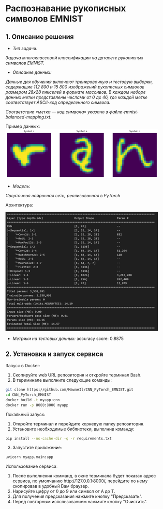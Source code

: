 # Распознавание рукописных символов EMNIST

## 1. Описание решения
- *Тип задачи:* 

_Задача многоклассовой классификации на датасете рукописных символов EMNIST._

- *Описание данных:*

_Данные для обучения включают тренировочную и тестовую выборки, содержащие 112 800 и 18 800 изображений рукописных символов размером 28х28 пикселей в формате массивов. В каждом наборе данных метки представлены числами от 0 до 46, где каждой метке соответствует ASCII-код определенного символа._

_Соответствие «метка — код символа» указано в файле emnist-balanced-mapping.txt._

Пример данных:
![Пример изображения 28x28](./example.png)

- *Модель:*

*Сверточная нейронная сеть, реализованная в PyTorch* 

Архитектура:

![Архитектура](./architecture.png)

- *Метрики на тестовых данных:*
accuracy score: 0.8875


## 2. Установка и запуск сервиса
Запуск в Docker:
1. Скопируйте web URL репозитория и откройте терминал Bash.
2. В териминале выполните следующие команды:
```bash
git clone https://github.com/MawneIl/CNN_PyTorch_EMNIST.git
cd CNN_PyTorch_EMNIST
docker build -t myapp:cnn
docker run -p 8000:8000 myapp
```

Локальный запуск:
1. Откройте терминал и перейдите корневую папку репозитория.
2. Установите необходимые библиотеки, выполнив команду:
```bash
pip install --no-cache-dir -q -r requirements.txt
```
3. Запустите приложение:
```bash
uvicorn myapp.main:app
```

Использование сервиса:
1. После выполнения комманд, в окне терминала будет показан адрес сервиса, по умолчанию http://127.0.0.1:8000/, перейдите по нему скопировав в удобный Вам браузер.
2. Нарисуйте цифру от 0 до 9 или символ от A до T.
3. Для получения предсказания нажмите кнопку "Предсказать".
4. Перед повторным использованием нажмите кнопку "Очистить".
